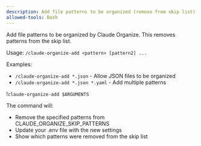 ```yaml
---
description: Add file patterns to be organized (remove from skip list)
allowed-tools: Bash
---
```


Add file patterns to be organized by Claude Organize. This removes patterns from the skip list.

Usage: `/claude-organize-add <pattern> [pattern2] ...`

Examples:

- `/claude-organize-add *.json` - Allow JSON files to be organized
- `/claude-organize-add *.json *.yaml` - Add multiple patterns

!`claude-organize-add $ARGUMENTS`

The command will:

- Remove the specified patterns from CLAUDE_ORGANIZE_SKIP_PATTERNS
- Update your .env file with the new settings
- Show which patterns were removed from the skip list
